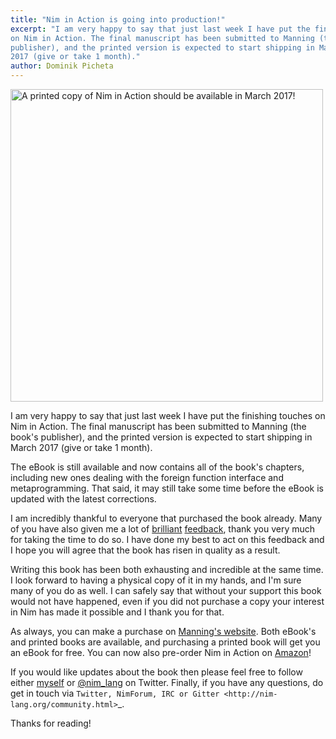 ```yaml
---
title: "Nim in Action is going into production!"
excerpt: "I am very happy to say that just last week I have put the finishing touches
on Nim in Action. The final manuscript has been submitted to Manning (the book's
publisher), and the printed version is expected to start shipping in March
2017 (give or take 1 month)."
author: Dominik Picheta
---
```


<div class="center">
  <a href="https://manning.com/books/nim-in-action?a_aid=niminaction&a_bid=78a27e81">
    <img src="{{ site.baseurl }}/assets/niminaction/banner2.png" alt="A printed copy of Nim in Action should be available in March 2017!" width="500"/>
  </a>
</div>

I am very happy to say that just last week I have put the finishing touches
on Nim in Action. The final manuscript has been submitted to Manning (the book's
publisher), and the printed version is expected to start shipping in March
2017 (give or take 1 month).

The eBook is still available and now contains all of the book's chapters,
including new ones dealing with the foreign function interface and
metaprogramming.
That said, it may still take some time before the eBook is updated with the
latest corrections.

I am incredibly thankful to everyone that purchased the book already. Many of
you have also given me a lot of [brilliant](http://forum.nim-lang.org/t/1978)
[feedback](https://forums.manning.com/forums/nim-in-action),
thank you very much for
taking the time to do so. I have done my best to act on this
feedback and I hope you will agree that the book has risen in quality as a
result.

Writing this book has been both exhausting and incredible at the same time.
I look forward
to having a physical copy of it in my hands, and I'm sure many of you do as
well. I can safely say that without your support this book would not have
happened, even if you did not purchase a copy your interest in Nim has made it
possible and I thank you for that.

As always, you can make a purchase on
[Manning's website](https://manning.com/books/nim-in-action?a_aid=niminaction&a_bid=78a27e81).
Both eBook's and printed books are available, and purchasing a printed book will
get you an eBook for free.
You can now also pre-order Nim in Action on
[Amazon](https://www.amazon.co.uk/Nim-Action-Dominik-Picheta/dp/1617293431/ref=sr_1_1?ie=UTF8&qid=1479663850&sr=8-1&keywords=nim+in+action)!

If you would like updates about the book then please feel free to
follow either [myself](https://twitter.com/d0m96) or
[@nim_lang](https://twitter.com/nim_lang) on Twitter. Finally, if you have any
questions, do get in touch via `Twitter, NimForum,
IRC or Gitter <http://nim-lang.org/community.html>`_.

Thanks for reading!
